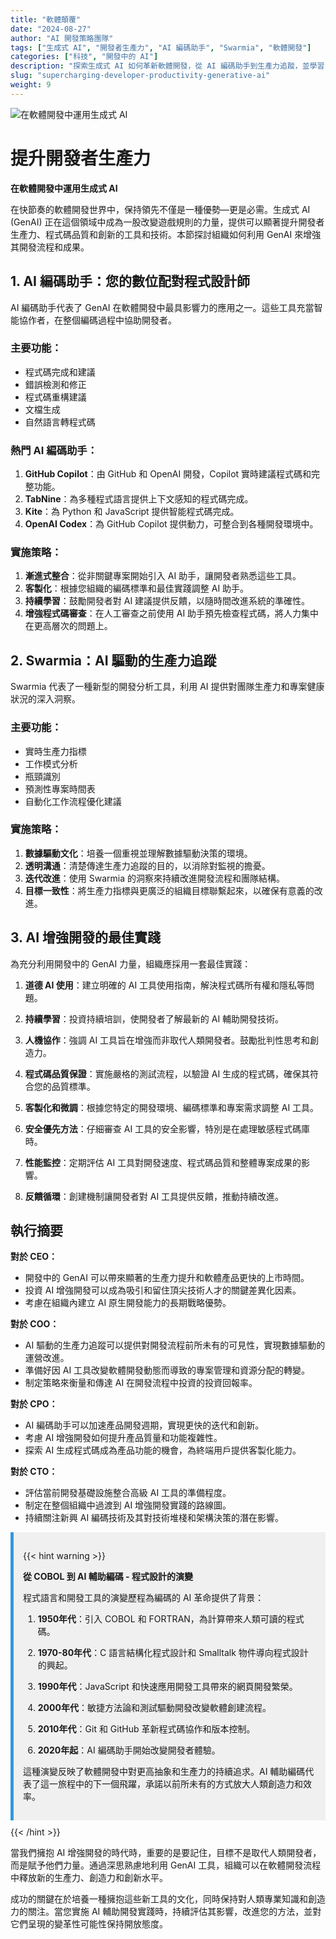 ```yaml
---
title: "軟體顛覆"
date: "2024-08-27"
author: "AI 開發策略團隊"
tags: ["生成式 AI", "開發者生產力", "AI 編碼助手", "Swarmia", "軟體開發"]
categories: ["科技", "開發中的 AI"]
description: "探索生成式 AI 如何革新軟體開發，從 AI 編碼助手到生產力追蹤，並學習 AI 增強開發的最佳實踐。"
slug: "supercharging-developer-productivity-generative-ai"
weight: 9
---
```


![在軟體開發中運用生成式 AI](/9.png)

# 提升開發者生產力
**在軟體開發中運用生成式 AI**

在快節奏的軟體開發世界中，保持領先不僅是一種優勢—更是必需。生成式 AI (GenAI) 正在這個領域中成為一股改變遊戲規則的力量，提供可以顯著提升開發者生產力、程式碼品質和創新的工具和技術。本節探討組織如何利用 GenAI 來增強其開發流程和成果。

## 1. AI 編碼助手：您的數位配對程式設計師

AI 編碼助手代表了 GenAI 在軟體開發中最具影響力的應用之一。這些工具充當智能協作者，在整個編碼過程中協助開發者。

### 主要功能：
- 程式碼完成和建議
- 錯誤檢測和修正
- 程式碼重構建議
- 文檔生成
- 自然語言轉程式碼

### 熱門 AI 編碼助手：
1. **GitHub Copilot**：由 GitHub 和 OpenAI 開發，Copilot 實時建議程式碼和完整功能。
2. **TabNine**：為多種程式語言提供上下文感知的程式碼完成。
3. **Kite**：為 Python 和 JavaScript 提供智能程式碼完成。
4. **OpenAI Codex**：為 GitHub Copilot 提供動力，可整合到各種開發環境中。

### 實施策略：
1. **漸進式整合**：從非關鍵專案開始引入 AI 助手，讓開發者熟悉這些工具。
2. **客製化**：根據您組織的編碼標準和最佳實踐調整 AI 助手。
3. **持續學習**：鼓勵開發者對 AI 建議提供反饋，以隨時間改進系統的準確性。
4. **增強程式碼審查**：在人工審查之前使用 AI 助手預先檢查程式碼，將人力集中在更高層次的問題上。

## 2. Swarmia：AI 驅動的生產力追蹤

Swarmia 代表了一種新型的開發分析工具，利用 AI 提供對團隊生產力和專案健康狀況的深入洞察。

### 主要功能：
- 實時生產力指標
- 工作模式分析
- 瓶頸識別
- 預測性專案時間表
- 自動化工作流程優化建議

### 實施策略：
1. **數據驅動文化**：培養一個重視並理解數據驅動決策的環境。
2. **透明溝通**：清楚傳達生產力追蹤的目的，以消除對監視的擔憂。
3. **迭代改進**：使用 Swarmia 的洞察來持續改進開發流程和團隊結構。
4. **目標一致性**：將生產力指標與更廣泛的組織目標聯繫起來，以確保有意義的改進。

## 3. AI 增強開發的最佳實踐

為充分利用開發中的 GenAI 力量，組織應採用一套最佳實踐：

1. **道德 AI 使用**：建立明確的 AI 工具使用指南，解決程式碼所有權和隱私等問題。

2. **持續學習**：投資持續培訓，使開發者了解最新的 AI 輔助開發技術。

3. **人機協作**：強調 AI 工具旨在增強而非取代人類開發者。鼓勵批判性思考和創造力。

4. **程式碼品質保證**：實施嚴格的測試流程，以驗證 AI 生成的程式碼，確保其符合您的品質標準。

5. **客製化和微調**：根據您特定的開發環境、編碼標準和專案需求調整 AI 工具。

6. **安全優先方法**：仔細審查 AI 工具的安全影響，特別是在處理敏感程式碼庫時。

7. **性能監控**：定期評估 AI 工具對開發速度、程式碼品質和整體專案成果的影響。

8. **反饋循環**：創建機制讓開發者對 AI 工具提供反饋，推動持續改進。

## 執行摘要

**對於 CEO：**
- 開發中的 GenAI 可以帶來顯著的生產力提升和軟體產品更快的上市時間。
- 投資 AI 增強開發可以成為吸引和留住頂尖技術人才的關鍵差異化因素。
- 考慮在組織內建立 AI 原生開發能力的長期戰略優勢。

**對於 COO：**
- AI 驅動的生產力追蹤可以提供對開發流程前所未有的可見性，實現數據驅動的運營改進。
- 準備好因 AI 工具改變軟體開發動態而導致的專案管理和資源分配的轉變。
- 制定策略來衡量和傳達 AI 在開發流程中投資的投資回報率。

**對於 CPO：**
- AI 編碼助手可以加速產品開發週期，實現更快的迭代和創新。
- 考慮 AI 增強開發如何提升產品質量和功能複雜性。
- 探索 AI 生成程式碼成為產品功能的機會，為終端用戶提供客製化能力。

**對於 CTO：**
- 評估當前開發基礎設施整合高級 AI 工具的準備程度。
- 制定在整個組織中過渡到 AI 增強開發實踐的路線圖。
- 持續關注新興 AI 編碼技術及其對技術堆棧和架構決策的潛在影響。

<div style="background-color: #f0f0f0; padding: 15px; margin: 10px 0; border-left: 5px solid #3498db;">

{{< hint warning >}}

**從 COBOL 到 AI 輔助編碼 - 程式設計的演變**

程式語言和開發工具的演變歷程為編碼的 AI 革命提供了背景：

1. **1950年代**：引入 COBOL 和 FORTRAN，為計算帶來人類可讀的程式碼。

2. **1970-80年代**：C 語言結構化程式設計和 Smalltalk 物件導向程式設計的興起。

3. **1990年代**：JavaScript 和快速應用開發工具帶來的網頁開發繁榮。

4. **2000年代**：敏捷方法論和測試驅動開發改變軟體創建流程。

5. **2010年代**：Git 和 GitHub 革新程式碼協作和版本控制。

6. **2020年起**：AI 編碼助手開始改變開發者體驗。

這種演變反映了軟體開發中對更高抽象和生產力的持續追求。AI 輔助編碼代表了這一旅程中的下一個飛躍，承諾以前所未有的方式放大人類創造力和效率。

</div>
{{< /hint >}}

當我們擁抱 AI 增強開發的時代時，重要的是要記住，目標不是取代人類開發者，而是賦予他們力量。通過深思熟慮地利用 GenAI 工具，組織可以在軟體開發流程中釋放新的生產力、創造力和創新水平。

成功的關鍵在於培養一種擁抱這些新工具的文化，同時保持對人類專業知識和創造力的關注。當您實施 AI 輔助開發實踐時，持續評估其影響，改進您的方法，並對它們呈現的變革性可能性保持開放態度。